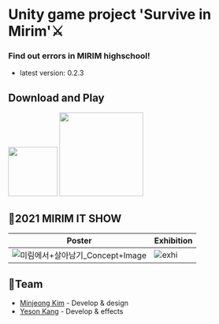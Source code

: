 # Unity game project 'Survive in Mirim'⚔
### Find out errors in MIRIM highschool!
* latest version: 0.2.3

## Download and Play
<img width="100" src="https://user-images.githubusercontent.com/53461080/125166240-a5bf6680-e1d5-11eb-8aef-3f0859de36f0.png"></img>
<a target="blank_" href="https://play.google.com/store/apps/details?id=kr.hs.emirim.surviveinmirim"> <img width="170" src="https://user-images.githubusercontent.com/53461080/110714513-de126080-8246-11eb-9e35-add97a26accd.png"></img></a>


## 🎉2021 MIRIM IT SHOW 
|Poster|Exhibition|
|------|----------|
|![미림에서+살아남기_Concept+Image](https://user-images.githubusercontent.com/53461080/125166269-c8517f80-e1d5-11eb-8793-0cb0801b81e8.png)|![exhi](https://user-images.githubusercontent.com/53461080/125166474-ba502e80-e1d6-11eb-9c2d-13cc12bbf46b.jpg)|

## 🤝Team
* [Minjeong Kim](https://github.com/mjkcool) - Develop & design
* [Yeson Kang](https://github.com/kangyeson) - Develop & effects
